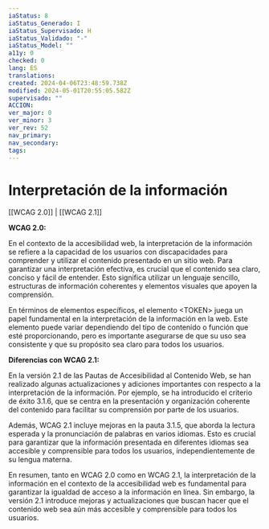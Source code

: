 ```yaml
---
iaStatus: 8
iaStatus_Generado: I
iaStatus_Supervisado: H
iaStatus_Validado: "-"
iaStatus_Model: ""
a11y: 0
checked: 0
lang: ES
translations: 
created: 2024-04-06T23:48:59.738Z
modified: 2024-05-01T20:55:05.582Z
supervisado: ""
ACCION: 
ver_major: 0
ver_minor: 3
ver_rev: 52
nav_primary: 
nav_secondary: 
tags:
---
```

# Interpretación de la información

[[WCAG 2.0]] | [[WCAG 2.1]]

**WCAG 2.0:**

En el contexto de la accesibilidad web, la interpretación de la información se refiere a la capacidad de los usuarios con discapacidades para comprender y utilizar el contenido presentado en un sitio web. Para garantizar una interpretación efectiva, es crucial que el contenido sea claro, conciso y fácil de entender. Esto significa utilizar un lenguaje sencillo, estructuras de información coherentes y elementos visuales que apoyen la comprensión.

En términos de elementos específicos, el elemento \<TOKEN> juega un papel fundamental en la interpretación de la información en la web. Este elemento puede variar dependiendo del tipo de contenido o función que esté proporcionando, pero es importante asegurarse de que su uso sea consistente y que su propósito sea claro para todos los usuarios.

**Diferencias con WCAG 2.1:**

En la versión 2.1 de las Pautas de Accesibilidad al Contenido Web, se han realizado algunas actualizaciones y adiciones importantes con respecto a la interpretación de la información. Por ejemplo, se ha introducido el criterio de éxito 3.1.6, que se centra en la presentación y organización coherente del contenido para facilitar su comprensión por parte de los usuarios.

Además, WCAG 2.1 incluye mejoras en la pauta 3.1.5, que aborda la lectura esperada y la pronunciación de palabras en varios idiomas. Esto es crucial para garantizar que la información presentada en diferentes idiomas sea accesible y comprensible para todos los usuarios, independientemente de su lengua materna.

En resumen, tanto en WCAG 2.0 como en WCAG 2.1, la interpretación de la información en el contexto de la accesibilidad web es fundamental para garantizar la igualdad de acceso a la información en línea. Sin embargo, la versión 2.1 introduce mejoras y actualizaciones que buscan hacer que el contenido web sea aún más accesible y comprensible para todos los usuarios.

